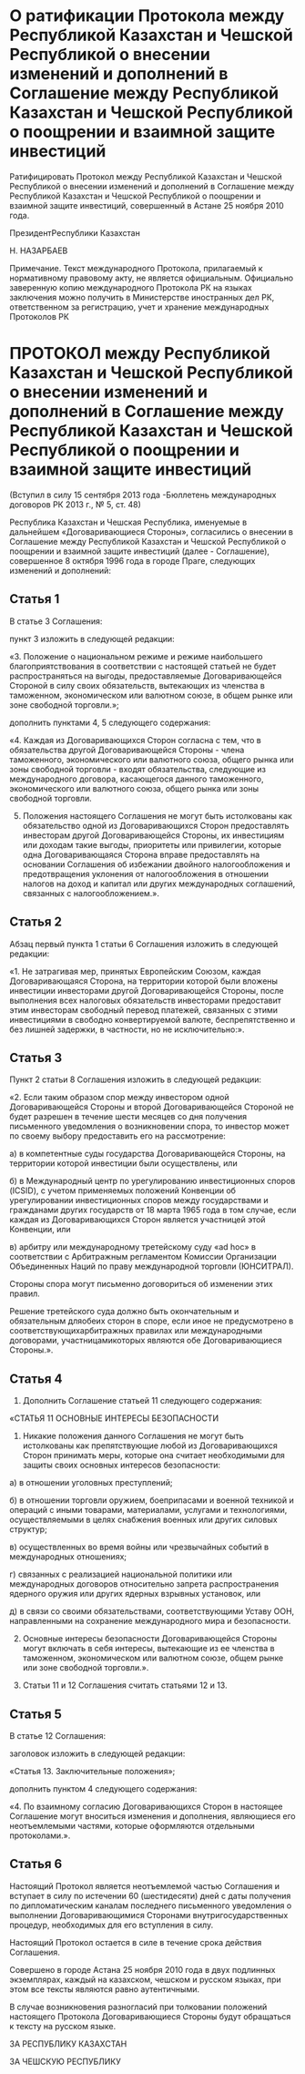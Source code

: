 # О ратификации Протокола между Республикой Казахстан и Чешской Республикой о внесении изменений и дополнений в Соглашение между Республикой Казахстан и Чешской Республикой о поощрении и взаимной защите инвестиций

Ратифицировать Протокол между Республикой Казахстан и Чешской Республикой о внесении изменений и дополнений в Соглашение между Республикой Казахстан и Чешской Республикой о поощрении и взаимной защите инвестиций, совершенный в Астане 25 ноября 2010 года.

ПрезидентРеспублики Казахстан

Н. НАЗАРБАЕВ

Примечание. Текст международного Протокола, прилагаемый к нормативному правовому акту, не является официальным. Официально заверенную копию международного Протокола РК на языках заключения можно получить в Министерстве иностранных дел РК, ответственном за регистрацию, учет и хранение международных Протоколов РК

# ПРОТОКОЛ между Республикой Казахстан и Чешской Республикой о внесении изменений и дополнений в Соглашение между Республикой Казахстан и Чешской Республикой о поощрении и взаимной защите инвестиций

(Вступил в силу 15 сентября 2013 года -Бюллетень международных договоров РК 2013 г., № 5, ст. 48)

Республика Казахстан и Чешская Республика, именуемые в дальнейшем «Договаривающиеся Стороны», согласились о внесении в Соглашение между Республикой Казахстан и Чешской Республикой о поощрении и взаимной защите инвестиций (далее - Соглашение), совершенное 8 октября 1996 года в городе Праге, следующих изменений и дополнений:

## Статья 1

В статье 3 Соглашения:

пункт 3 изложить в следующей редакции:

«3. Положение о национальном режиме и режиме наибольшего благоприятствования в соответствии с настоящей статьей не будет распространяться на выгоды, предоставляемые Договаривающейся Стороной в силу своих обязательств, вытекающих из членства в таможенном, экономическом или валютном союзе, в общем рынке или зоне свободной торговли.»;

дополнить пунктами 4, 5 следующего содержания:

«4. Каждая из Договаривающихся Сторон согласна с тем, что в обязательства другой Договаривающейся Стороны - члена таможенного, экономического или валютного союза, общего рынка или зоны свободной торговли - входят обязательства, следующие из международного договора, касающегося данного таможенного, экономического или валютного союза, общего рынка или зоны свободной торговли.

5. Положения настоящего Соглашения не могут быть истолкованы как обязательство одной из Договаривающихся Сторон предоставлять инвесторам другой Договаривающейся Стороны, их инвестициям или доходам такие выгоды, приоритеты или привилегии, которые одна Договаривающаяся Сторона вправе предоставлять на основании Соглашения об избежании двойного налогообложения и предотвращения уклонения от налогообложения в отношении налогов на доход и капитал или других международных соглашений, связанных с налогообложением.».

## Статья 2

Абзац первый пункта 1 статьи 6 Соглашения изложить в следующей редакции:

«1. Не затрагивая мер, принятых Европейским Союзом, каждая Договаривающаяся Сторона, на территории которой были вложены инвестиции инвесторами другой Договаривающейся Стороны, после выполнения всех налоговых обязательств инвесторами предоставит этим инвесторам свободный перевод платежей, связанных с этими инвестициями в свободно конвертируемой валюте, беспрепятственно и без лишней задержки, в частности, но не исключительно:».

## Статья 3

Пункт 2 статьи 8 Соглашения изложить в следующей редакции:

«2. Если таким образом спор между инвестором одной Договаривающейся Стороны и второй Договаривающейся Стороной не будет разрешен в течение шести месяцев со дня получения письменного уведомления о возникновении спора, то инвестор может по своему выбору предоставить его на рассмотрение:

а) в компетентные суды государства Договаривающейся Стороны, на территории которой инвестиции были осуществлены, или

б) в Международный центр по урегулированию инвестиционных споров (ICSID), с учетом применяемых положений Конвенции об урегулировании инвестиционных споров между государствами и гражданами других государств от 18 марта 1965 года в том случае, если каждая из Договаривающихся Сторон является участницей этой Конвенции, или

в) арбитру или международному третейскому суду «ad hoc» в соответствии с Арбитражным регламентом Комиссии Организации Объединенных Наций по праву международной торговли (ЮНСИТРАЛ).

Стороны спора могут письменно договориться об изменении этих правил.

Решение третейского суда должно быть окончательным и обязательным дляобеих сторон в споре, если иное не предусмотрено в соответствующихарбитражных правилах или международными договорами, участницамикоторых являются обе Договаривающиеся Стороны.».

## Статья 4

1. Дополнить Соглашение статьей 11 следующего содержания:

«СТАТЬЯ 11 ОСНОВНЫЕ ИНТЕРЕСЫ БЕЗОПАСНОСТИ

1. Никакие положения данного Соглашения не могут быть истолкованы как препятствующие любой из Договаривающихся Сторон принимать меры, которые она считает необходимыми для защиты своих основных интересов безопасности:

а) в отношении уголовных преступлений;

б) в отношении торговли оружием, боеприпасами и военной техникой и операций с иными товарами, материалами, услугами и технологиями, осуществляемыми в целях снабжения военных или других силовых структур;

в) осуществленных во время войны или чрезвычайных событий в международных отношениях;

г) связанных с реализацией национальной политики или международных договоров относительно запрета распространения ядерного оружия или других ядерных взрывных установок, или

д) в связи со своими обязательствами, соответствующими Уставу ООН, направленными на сохранение международного мира и безопасности.

2. Основные интересы безопасности Договаривающейся Стороны могут включать в себя интересы, вытекающие из ее членства в таможенном, экономическом или валютном союзе, общем рынке или зоне свободной торговли.».

2. Статьи 11 и 12 Соглашения считать статьями 12 и 13.

## Статья 5

В статье 12 Соглашения:

заголовок изложить в следующей редакции:

«Статья 13. Заключительные положения»;

дополнить пунктом 4 следующего содержания:

«4. По взаимному согласию Договаривающихся Сторон в настоящее Соглашение могут вноситься изменения и дополнения, являющиеся его неотъемлемыми частями, которые оформляются отдельными протоколами.».

## Статья 6

Настоящий Протокол является неотъемлемой частью Соглашения и вступает в силу по истечении 60 (шестидесяти) дней с даты получения по дипломатическим каналам последнего письменного уведомления о выполнении Договаривающимися Сторонами внутригосударственных процедур, необходимых для его вступления в силу.

Настоящий Протокол остается в силе в течение срока действия Соглашения.

Совершено в городе Астана 25 ноября 2010 года в двух подлинных экземплярах, каждый на казахском, чешском и русском языках, при этом все тексты являются равно аутентичными.

В случае возникновения разногласий при толковании положений настоящего Протокола Договаривающиеся Стороны будут обращаться к тексту на русском языке.

ЗА РЕСПУБЛИКУ КАЗАХСТАН

ЗА ЧЕШСКУЮ РЕСПУБЛИКУ


